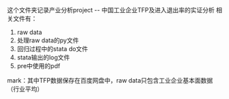 这个文件夹记录产业分析project -- 中国工业企业TFP及进入退出率的实证分析
相关文件有：

  1. raw data 
  2. 处理raw data的py文件
  3. 回归过程中的stata do文件
  4. stata输出的log文件
  5. pre中使用的pdf

mark：其中TFP数据保存在百度网盘中，raw data只包含工业企业基本面数据（行业平均）
